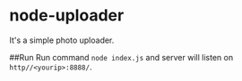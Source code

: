 # node-uploader

It's a simple photo uploader.

##Run
Run command `node index.js` and server will listen on `http//<yourip>:8888/`.
